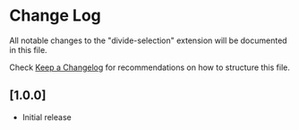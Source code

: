 # Change Log

All notable changes to the "divide-selection" extension will be documented in this file.

Check [Keep a Changelog](http://keepachangelog.com/) for recommendations on how to structure this file.

## [1.0.0]

- Initial release